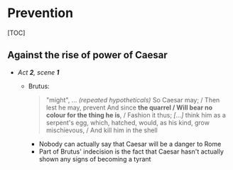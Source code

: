 <style>body {width: 75%} .markdown-body blockquote {margin-bottom: 3px} .markdown-body li>p {margin-top: 3px; margin-bottom: 3px;}</style>

# Prevention
[TOC]
## Against the rise of power of Caesar
- *Act __2__, scene __1__*
	- Brutus:

		> "might", ... _(repeated hypotheticals)_
		> So Caesar may; / Then lest he may, prevent
		> And since __the quarrel / Will bear no colour for the thing he is__, / Fashion it thus; _[...]_ think him as a serpent's egg, which, hatched, would, as his kind, grow mischievous, / And kill him in the shell

		- Nobody can actually say that Caesar will be a danger to Rome
		- Part of Brutus' indecision is the fact that Caesar hasn't actually shown any signs of becoming a tyrant